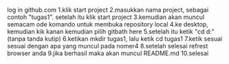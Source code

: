 log in github.com
1.klik start project
2.masukkan nama project, sebagai contoh "tugas1". setelah itu klik start project
3.kemudian akan muncul semacam ode komando untuk membuka repository local
4.ke desktop, kemudian kik kanan kemudian pilih gitbath here
5.setelah itu ketik "cd d:"(tanpa tanda kutip)
6.ketikan mkdir tugas1, lalu ketik cd tugas1
7.ketik sesuai sesuai dengan apa yang muncul pada nomer4
8.setelah selesai refrest browser anda
9.jika berhasil maka akan muncul README.md
10.selesai
